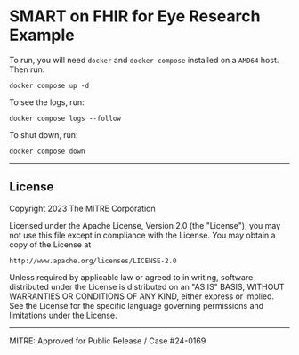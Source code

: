 # SMART on FHIR for Eye Research Example

To run, you will need `docker` and `docker compose` installed on a `AMD64` host. Then run:

    docker compose up -d

To see the logs, run:

    docker compose logs --follow

To shut down, run:

    docker compose down

----

## License

Copyright 2023 The MITRE Corporation

Licensed under the Apache License, Version 2.0 (the "License");
you may not use this file except in compliance with the License.
You may obtain a copy of the License at

    http://www.apache.org/licenses/LICENSE-2.0

Unless required by applicable law or agreed to in writing, software
distributed under the License is distributed on an "AS IS" BASIS,
WITHOUT WARRANTIES OR CONDITIONS OF ANY KIND, either express or implied.
See the License for the specific language governing permissions and
limitations under the License.

----

MITRE: Approved for Public Release / Case #24-0169
